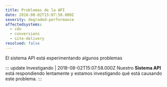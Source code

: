 ```yaml
---
title: Problemas de la API
date: 2018-08-02T15:07:58.000Z
severity: degraded-performance
affectedsystems:
  - cdn
  - conversions
  - site-delivery
resolved: false
---
```


El sistema API está experimentando algunos problemas

::: update Investigando | 2018-08-02T15:07:58.000Z
Nuestro **Sistema API** está respondiendo lentamente y estamos investigando qué está causando este problema.
:::
